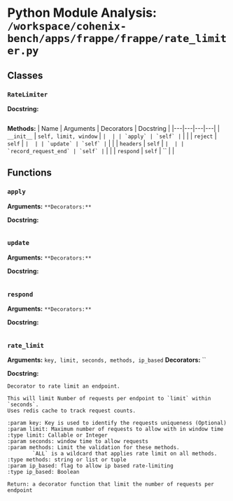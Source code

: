 # Python Module Analysis: `/workspace/cohenix-bench/apps/frappe/frappe/rate_limiter.py`

## Classes

### `RateLimiter`


**Docstring:**
```

```

**Methods:**
| Name | Arguments | Decorators | Docstring |
|---|---|---|---|
| `__init__` | `self, limit, window` | `` |  |
| `apply` | `self` | `` |  |
| `reject` | `self` | `` |  |
| `update` | `self` | `` |  |
| `headers` | `self` | `` |  |
| `record_request_end` | `self` | `` |  |
| `respond` | `self` | `` |  |





## Functions

### `apply`
**Arguments:** ``
**Decorators:** ``

**Docstring:**
```

```
### `update`
**Arguments:** ``
**Decorators:** ``

**Docstring:**
```

```
### `respond`
**Arguments:** ``
**Decorators:** ``

**Docstring:**
```

```
### `rate_limit`
**Arguments:** `key, limit, seconds, methods, ip_based`
**Decorators:** ``

**Docstring:**
```
Decorator to rate limit an endpoint.

This will limit Number of requests per endpoint to `limit` within `seconds`.
Uses redis cache to track request counts.

:param key: Key is used to identify the requests uniqueness (Optional)
:param limit: Maximum number of requests to allow with in window time
:type limit: Callable or Integer
:param seconds: window time to allow requests
:param methods: Limit the validation for these methods.
        `ALL` is a wildcard that applies rate limit on all methods.
:type methods: string or list or tuple
:param ip_based: flag to allow ip based rate-limiting
:type ip_based: Boolean

Return: a decorator function that limit the number of requests per endpoint
```

